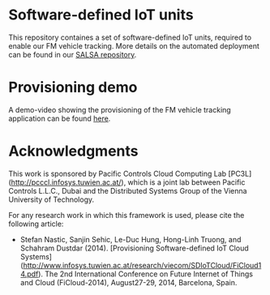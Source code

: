 Software-defined IoT units
===
This repository containes a set of software-defined IoT units, required to enable our FM vehicle tracking.
More details on the automated deployment can be found in our [SALSA repository](https://github.com/tuwiendsg/SALSA/).

Provisioning demo
=======
A demo-video showing the provisioning of the FM vehicle tracking application can be found [here](https://www.youtube.com/watch?v=81pWzggSaMM).

Acknowledgments 
=====
This work is sponsored by Pacific Controls Cloud Computing Lab [PC3L] (http://pcccl.infosys.tuwien.ac.at/), which is a joint lab between Pacific Controls L.L.C., Dubai and the Distributed Systems Group of the Vienna University of Technology.


For any research work in which this framework is used, please cite the following article:

- Stefan Nastic, Sanjin Sehic, Le-Duc Hung, Hong-Linh Truong, and Schahram Dustdar (2014). [Provisioning Software-defined IoT Cloud Systems] (http://www.infosys.tuwien.ac.at/research/viecom/SDIoTCloud/FiCloud14.pdf). The 2nd International Conference on Future Internet of Things and Cloud (FiCloud-2014), August27-29, 2014, Barcelona, Spain.


